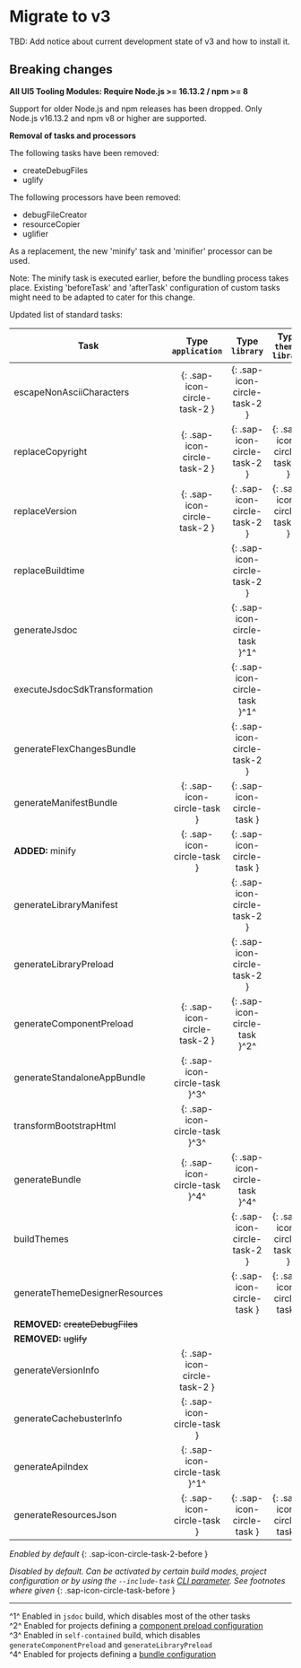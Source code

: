 # Migrate to v3

TBD: Add notice about current development state of v3 and how to install it.

## Breaking changes

**All UI5 Tooling Modules: Require Node.js >= 16.13.2 / npm >= 8**

Support for older Node.js and npm releases has been dropped.
Only Node.js v16.13.2 and npm v8 or higher are supported.

**Removal of tasks and processors**

The following tasks have been removed:

- createDebugFiles
- uglify

The following processors have been removed:

- debugFileCreator
- resourceCopier
- uglifier

As a replacement, the new 'minify' task and 'minifier' processor can be
used.

Note: The minify task is executed earlier, before the bundling
process takes place. Existing 'beforeTask' and 'afterTask' configuration of
custom tasks might need to be adapted to cater for this change.

Updated list of standard tasks:

| Task | Type `application` | Type `library` | Type `theme-library` |
| ---- | :----: | :----: | :----: |
| escapeNonAsciiCharacters | {: .sap-icon-circle-task-2 } | {: .sap-icon-circle-task-2 } |  |
| replaceCopyright | {: .sap-icon-circle-task-2 } | {: .sap-icon-circle-task-2 } | {: .sap-icon-circle-task-2 } |
| replaceVersion | {: .sap-icon-circle-task-2 } | {: .sap-icon-circle-task-2 } | {: .sap-icon-circle-task-2 } |
| replaceBuildtime |  | {: .sap-icon-circle-task-2 } |  |
| generateJsdoc |  | {: .sap-icon-circle-task }^1^ |  |
| executeJsdocSdkTransformation |  | {: .sap-icon-circle-task }^1^ |  |
| generateFlexChangesBundle |  | {: .sap-icon-circle-task-2 } |  |
| generateManifestBundle | {: .sap-icon-circle-task } | {: .sap-icon-circle-task } |  |
| **ADDED:** minify | {: .sap-icon-circle-task } | {: .sap-icon-circle-task } |  |
| generateLibraryManifest |  | {: .sap-icon-circle-task-2 } |  |
| generateLibraryPreload |  | {: .sap-icon-circle-task-2 } |  |
| generateComponentPreload | {: .sap-icon-circle-task-2 } | {: .sap-icon-circle-task }^2^ |  |
| generateStandaloneAppBundle | {: .sap-icon-circle-task }^3^ |  |  |
| transformBootstrapHtml | {: .sap-icon-circle-task }^3^ |  |  |
| generateBundle | {: .sap-icon-circle-task }^4^ | {: .sap-icon-circle-task }^4^ |  |
| buildThemes |  | {: .sap-icon-circle-task-2 } | {: .sap-icon-circle-task-2 } |
| generateThemeDesignerResources |  | {: .sap-icon-circle-task } | {: .sap-icon-circle-task } |
| **REMOVED:** ~~createDebugFiles~~ |  |  |  |
| **REMOVED:** ~~uglify~~ |  |  |  |
| generateVersionInfo | {: .sap-icon-circle-task-2 } |  |  |
| generateCachebusterInfo | {: .sap-icon-circle-task } |  |  |
| generateApiIndex | {: .sap-icon-circle-task }^1^ |  |  |
| generateResourcesJson | {: .sap-icon-circle-task } | {: .sap-icon-circle-task } | {: .sap-icon-circle-task } |

*Enabled by default*
{: .sap-icon-circle-task-2-before }

*Disabled by default. Can be activated by certain build modes, project configuration or by using the `--include-task` [CLI parameter](../pages/CLI.md#ui5-build). See footnotes where given* 
{: .sap-icon-circle-task-before }

---

^1^ Enabled in `jsdoc` build, which disables most of the other tasks  
^2^ Enabled for projects defining a [component preload configuration](../pages/Configuration.md#component-preload-generation)  
^3^ Enabled in `self-contained` build, which disables `generateComponentPreload` and `generateLibraryPreload`  
^4^ Enabled for projects defining a [bundle configuration](../pages/Configuration.md#custom-bundling)  
